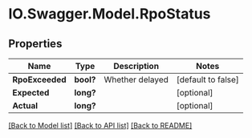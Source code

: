 # IO.Swagger.Model.RpoStatus
## Properties

Name | Type | Description | Notes
------------ | ------------- | ------------- | -------------
**RpoExceeded** | **bool?** | Whether delayed | [default to false]
**Expected** | **long?** |  | [optional] 
**Actual** | **long?** |  | [optional] 

[[Back to Model list]](../README.md#documentation-for-models) [[Back to API list]](../README.md#documentation-for-api-endpoints) [[Back to README]](../README.md)

